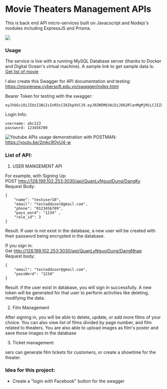# Movie Theaters Management APIs

This is back end API micro-services built on Javacscript and Nodejs's modules including ExpressJS and Prisma.

![](https://media.npr.org/assets/img/2020/05/05/plazamarqueeduringclosure_custom-965476b67c1a760bdb3e16991ce8d65098605f62-s1100-c50.jpeg)




### Usage

The service is live with a running MySQL Database server (thanks to Docker and Digital Ocean's virtual machine). A sample link to get sample data is: [Get list of movie](http://128.199.102.253:3030/api/QuanLyPhim/LayDanhSachPhim)

I also create this Swagger for API documentation and testing: https://movienew.cybersoft.edu.vn/swagger/index.html

Bearer Token for testing with the swagger: 
```
eyJhbGciOiJIUzI1NiIsInR5cCI6IkpXVCJ9.eyJ0ZW5Mb3AiOiJOb2RlanMgMjMiLCJIZXRIYW5TdHJpbmciOiIyNC8wMS8yMDIzIiwiSGV0SGFuVGltZSI6IjE2NzQ1MTg0MDAwMDAiLCJuYmYiOjE2NTc2NDUyMDAsImV4cCI6MTY3NDY2NjAwMH0.tMpP9vQGyw0easJhkJFDbghtZNpnB7aQjlSyjqVoNRI
```

Login Info:

```
username: abc123
password: 123456789
```

![Youtube](https://img.shields.io/badge/YouTube-FF0000?style=flat&logo=youtube) APIs usage demonstration with POSTMAN: https://youtu.be/2mkc9OyU4-w

### List of API:  

1. USER MANGEMENT API  

For example, with Signing Up:  
POST http://128.199.102.253:3030/api/QuanLyNguoiDung/DangKy  
Request Body: 

```
{
    "name": "testuser10", 
    "email": "testadduser@gmail.com",
    "phone": "0123456789",
    "pass_word": "1234" ,
    "role_id": 3
}
```

Result: If user is not exist in the database, a new user will be created with their password being encrypted in the database.  


If you sign in:  
Get http://128.199.102.253:3030/api/QuanLyNguoiDung/DangNhap  
Request body: 
```
{
    "email": "testadduser@gmail.com",
    "passWord": "1234"
}
```

Result: if the user exist in database, you will sign in successfully. A new token will be generated for that user to perform activities like deleting, modifying the data.

2. Film Management

After signing in, you will be able to delete, update, or add more films of your choice. You can also view list of films divided by page number, and film related to theaters. You are also able to upload images as film's poster and save those images in the database

3. Ticket management:

sers can generate film tickets for customers, or create a showtime for the theater.  


### Idea for this project: 
- Create a "login with Facebook" button for the swagger



